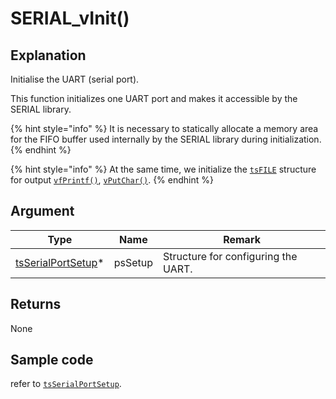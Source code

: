 # SERIAL_vInit()

## Explanation

Initialise the UART (serial port).

This function initializes one UART port and makes it accessible by the SERIAL library.

{% hint style="info" %}
It is necessary to statically allocate a memory area for the FIFO buffer used internally by the SERIAL library during initialization.
{% endhint %}

{% hint style="info" %}
At the same time, we initialize the [`tsFILE`](../fprintf-raiburari/tsfile.md) structure for output [`vfPrintf()`](../fprintf-raiburari/vfprintf.md), [`vPutChar()`](../fprintf-raiburari/vputchar.md).
{% endhint %}

## Argument

| Type                                        | Name    | Remark                              |
| ------------------------------------------- | ------- | ----------------------------------- |
| [tsSerialPortSetup](tsserialportsetup.md)\* | psSetup | Structure for configuring the UART. |

## Returns

None

## Sample code

refer to [`tsSerialPortSetup`](tsserialportsetup.md).
